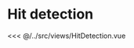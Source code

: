 <script setup>
	import HitDetection from "../../src/views/HitDetection.vue";
</script>

# Hit detection

<div class="example">
	<HitDetection></HitDetection>
</div>

<<< @/../src/views/HitDetection.vue
